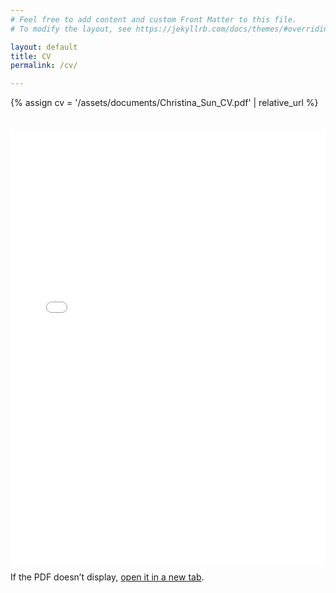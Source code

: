```yaml
---
# Feel free to add content and custom Front Matter to this file.
# To modify the layout, see https://jekyllrb.com/docs/themes/#overriding-theme-defaults

layout: default
title: CV
permalink: /cv/

---
```



{% assign cv = '/assets/documents/Christina_Sun_CV.pdf' | relative_url %}

<div style="border:0; padding: 20px 0;">
  <iframe
    src="{{ cv }}"
    width="100%"
    height="700"
    style="border:0;"
    loading="lazy">
  </iframe>
  <p style="margin-top:0.5rem;">
    If the PDF doesn’t display, <a href="{{ cv }}" target="_blank" rel="noopener">open it in a new tab</a>.
  </p>
</div>